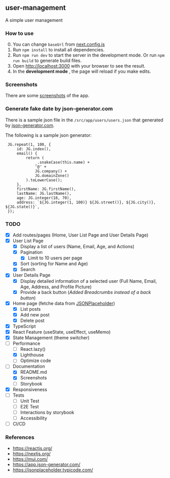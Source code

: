 ## user-management

A simple user management


### How to use

0. You can change `baseUrl` from [next.config.js](next.config.js)
1. Run `npm install` to install all dependencies.
2. Run `npm run dev` to start the server in the development mode. Or run `npm run build` to generate build files.
3. Open [http://localhost:3000](http://localhost:3000) with your browser to see the result.
4. In the **development mode** , the page will reload if you make edits.


### Screenshots
There are some [screenshots](screenshots) of the app.

### Generate fake date by json-generator.com
There is a sample json file in the `/src/app/users/users.json` that generated by [json-generator.com](https://app.json-generator.com/zIzPBDLwWP-Y).

The following is a sample json generator:
```
 JG.repeat(1, 100, {
     id: JG.index(),
     email() {
         return (
             _.snakeCase(this.name) +
             '@' +
             JG.company() +
             JG.domainZone()
         ).toLowerCase();
     },
     firstName: JG.firstName(),
     lastName: JG.lastName(),
     age: JG.integer(18, 70),
     address: `${JG.integer(1, 100)} ${JG.street()}, ${JG.city()}, ${JG.state()}`,
 });
```


### TODO
- [x] Add routes/pages (Home, User List Page and User Details Page)
- [x] User List Page
  - [x] Display a list of users (Name, Email, Age, and Actions)
  - [x] Pagination
    - [x] Limit to 10 users per page
  - [x] Sort (sorting for Name and Age)
  - [x] Search
- [x] User Details Page
  - [x] Display detailed information of a selected user (Full Name, Email, Age, Address, and Profile Picture)
  - [x] Provide a back button (_Added Breadcrumbs instead of a back button_)
- [x] Home page (fetche data from [JSONPlaceholder](https://jsonplaceholder.typicode.com/))
  - [x] List posts
  - [x] Add new post 
  - [x] Delete post 
- [x] TypeScript
- [x] React Feature (useState, useEffect, useMemo)
- [x] State Management (theme switcher)
- [ ] Performance
  - [ ] React.lazy()
  - [x] Lighthouse
  - [ ] Optimize code
- [ ] Documentation
  - [x] README.md
  - [x] Screenshots
  - [ ] Storybook
- [x] Responsiveness
- [ ] Tests
  - [ ] Unit Test
  - [ ] E2E Test
  - [ ] Interactions by storybook
  - [ ] Accessibility
- [ ] CI/CD

### References
* https://reactjs.org/
* https://nextjs.org/
* https://mui.com/
* https://app.json-generator.com/
* https://jsonplaceholder.typicode.com/